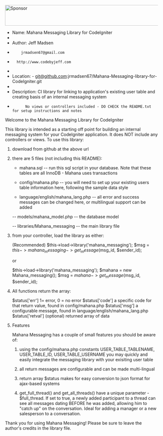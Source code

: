 <a target='_blank' rel='nofollow' href='https://app.codesponsor.io/link/FrbRtvXojquncps93nqiPwxj/jrmadsen67/Mahana-Messaging-library-for-CodeIgniter'>
  <img alt='Sponsor' width='888' height='68' src='https://app.codesponsor.io/embed/FrbRtvXojquncps93nqiPwxj/jrmadsen67/Mahana-Messaging-library-for-CodeIgniter.svg' />
</a>


* Name:  Mahana Messaging Library for CodeIgniter
*
* Author: Jeff Madsen
*		  jrmadsen67@gmail.com
*       http://www.codebyjeff.com
*
* Location: - git@github.com:jrmadsen67/Mahana-Messaging-library-for-CodeIgniter.git
*
* Description:  CI library for linking to application's existing user table and creating basis of an internal messaging system
*           No views or controllers included - DO CHECK the README.txt for setup instructions and notes


Welcome to the Mahana Messaging Library for CodeIgniter

This library is intended as a starting off point for building an internal messaging system for your CodeIgniter application. It does NOT include any controllers or views. To use this library:

1) download from github at the above url

2) there are 5 files (not including this README):

	- mahana.sql  -- run this sql script in your database. Note that these tables are all InnoDB - Mahana uses transactions
	
	- config/mahana.php -- you will need to set up your existing users table information here, following the sample data style

	- language/english/mahana_lang.php -- all error and success messages can be changed here, or multilingual support can be added
	
	-- models/mahana_model.php -- the database model

	-- libraries/Mahana_messaging -- the main library file

3) from your controller, load the library as either:

	(Recommended)
	$this->load->library('mahana_messaging');
	$msg = $this->mahana_messaging->get_message($msg_id, $sender_id);

	or

	$this->load->library('mahana_messaging');
        $mahana = new Mahana_messaging();
	$msg = $mahana->get_message($msg_id, $sender_id);

4) All functions return the array:

	$status['err']		1= error, 0 = no error
	$status['code']		a specific code for that return value, found in config/mahana.php
	$status['msg']		a configurable message, found in language/english/mahana_lang.php
	$status['retval']	(optional) returned array of data

5) Features

	Mahana Messaging has a couple of small features you should be aware of:

	1) using the config/mahana.php constants USER_TABLE_TABLENAME, USER_TABLE_ID, USER_TABLE_USERNAME you may quickly and easily integrate the messaging library with your exisiting user table

	2) all return messages are configurable and can be made multi-lingual

	3) return array $status makes for easy conversion to json format for ajax-based systems

	4) get_full_thread() and get_all_threads() have a unique parameter - $full_thread. If set to true, a newly added participant to a thread can see all messages dating BEFORE he was added, allowing him to "catch up" on the conversation. Ideal for adding a manager or a new salesperson to a conversation.


Thank you for using Mahana Messaging! Please be sure to leave the author's credits in the library file.
